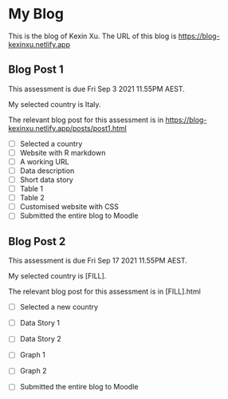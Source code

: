 # My Blog


This is the blog of Kexin Xu.
The URL of this blog is https://blog-kexinxu.netlify.app

## Blog Post 1

This assessment is due Fri Sep 3 2021 11.55PM AEST.

My selected country is Italy.

The relevant blog post for this assessment is in https://blog-kexinxu.netlify.app/posts/post1.html

- [ ] Selected a country
- [ ] Website with R markdown 
- [ ] A working URL
- [ ] Data description
- [ ] Short data story
- [ ] Table 1
- [ ] Table 2
- [ ] Customised website with CSS
- [ ] Submitted the entire blog to Moodle

## Blog Post 2

This assessment is due Fri Sep 17 2021 11.55PM AEST.

My selected country is [FILL].

The relevant blog post for this assessment is in [FILL].html

- [ ] Selected a new country
- [ ] Data Story 1
- [ ] Data Story 2
- [ ] Graph 1
- [ ] Graph 2
- [ ] Submitted the entire blog to Moodle

